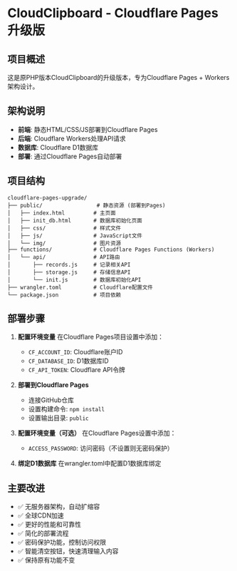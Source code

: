 # CloudClipboard - Cloudflare Pages 升级版

## 项目概述

这是原PHP版本CloudClipboard的升级版本，专为Cloudflare Pages + Workers架构设计。

## 架构说明

- **前端**: 静态HTML/CSS/JS部署到Cloudflare Pages
- **后端**: Cloudflare Workers处理API请求
- **数据库**: Cloudflare D1数据库
- **部署**: 通过Cloudflare Pages自动部署

## 项目结构

```
cloudflare-pages-upgrade/
├── public/                 # 静态资源 (部署到Pages)
│   ├── index.html         # 主页面
│   ├── init_db.html       # 数据库初始化页面
│   ├── css/               # 样式文件
│   ├── js/                # JavaScript文件
│   └── img/               # 图片资源
├── functions/             # Cloudflare Pages Functions (Workers)
│   └── api/               # API路由
│       ├── records.js     # 记录相关API
│       ├── storage.js     # 存储信息API
│       └── init.js        # 数据库初始化API
├── wrangler.toml          # Cloudflare配置文件
└── package.json           # 项目依赖
```

## 部署步骤

1. **配置环境变量**
   在Cloudflare Pages项目设置中添加：
   - `CF_ACCOUNT_ID`: Cloudflare账户ID
   - `CF_DATABASE_ID`: D1数据库ID
   - `CF_API_TOKEN`: Cloudflare API令牌

2. **部署到Cloudflare Pages**
   - 连接GitHub仓库
   - 设置构建命令: `npm install`
   - 设置输出目录: `public`

3. **配置环境变量（可选）**
   在Cloudflare Pages设置中添加：
   - `ACCESS_PASSWORD`: 访问密码（不设置则无密码保护）

4. **绑定D1数据库**
   在wrangler.toml中配置D1数据库绑定

## 主要改进

- ✅ 无服务器架构，自动扩缩容
- ✅ 全球CDN加速
- ✅ 更好的性能和可靠性
- ✅ 简化的部署流程
- ✅ 密码保护功能，控制访问权限
- ✅ 智能清空按钮，快速清理输入内容
- ✅ 保持原有功能不变